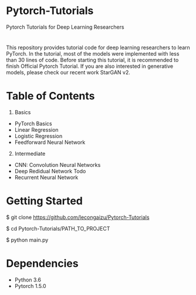 # Pytorch-Tutorials
Pytorch  Tutorials for Deep Learning Researchers 

#
This repository provides tutorial code for deep learning researchers to learn PyTorch. In the tutorial, most of the models were implemented with less than 30 lines of code. Before starting this tutorial, it is recommended to finish Official Pytorch Tutorial. If you are also interested in generative models, please check our recent work StarGAN v2.

# Table of Contents 
1. Basics
- PyTorch Basics
- Linear Regression
- Logistic Regression
- Feedforward Neural Network

2. Intermediate
- CNN: Convolution Neural Networks
- Deep Redidual Network 
Todo 
- Recurrent Neural Network 

# Getting Started 

$ git clone https://github.com/lecongaizu/Pytorch-Tutorials

$ cd Pytorch-Tutorials/PATH_TO_PROJECT 

$ python main.py

# Dependencies 

- Python 3.6
- Pytorch 1.5.0


